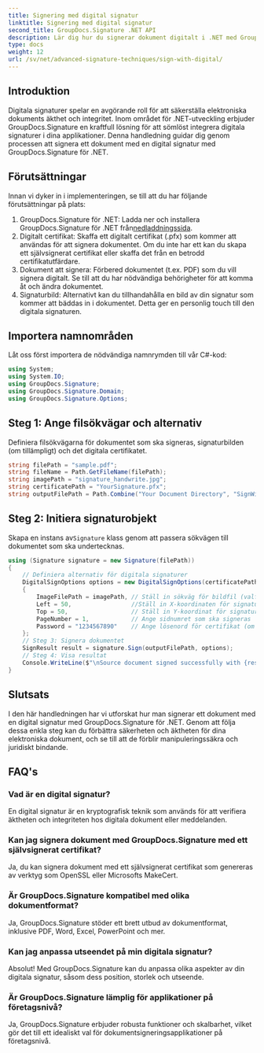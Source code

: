 ```yaml
---
title: Signering med digital signatur
linktitle: Signering med digital signatur
second_title: GroupDocs.Signature .NET API
description: Lär dig hur du signerar dokument digitalt i .NET med GroupDocs.Signature. Förbättra säkerheten och autenticiteten med denna omfattande handledning.
type: docs
weight: 12
url: /sv/net/advanced-signature-techniques/sign-with-digital/
---
```

## Introduktion
Digitala signaturer spelar en avgörande roll för att säkerställa elektroniska dokuments äkthet och integritet. Inom området för .NET-utveckling erbjuder GroupDocs.Signature en kraftfull lösning för att sömlöst integrera digitala signaturer i dina applikationer. Denna handledning guidar dig genom processen att signera ett dokument med en digital signatur med GroupDocs.Signature för .NET.
## Förutsättningar
Innan vi dyker in i implementeringen, se till att du har följande förutsättningar på plats:
1.  GroupDocs.Signature för .NET: Ladda ner och installera GroupDocs.Signature för .NET från[nedladdningssida](https://releases.groupdocs.com/signature/net/).
2. Digitalt certifikat: Skaffa ett digitalt certifikat (.pfx) som kommer att användas för att signera dokumentet. Om du inte har ett kan du skapa ett självsignerat certifikat eller skaffa det från en betrodd certifikatutfärdare.
3. Dokument att signera: Förbered dokumentet (t.ex. PDF) som du vill signera digitalt. Se till att du har nödvändiga behörigheter för att komma åt och ändra dokumentet.
4. Signaturbild: Alternativt kan du tillhandahålla en bild av din signatur som kommer att bäddas in i dokumentet. Detta ger en personlig touch till den digitala signaturen.

## Importera namnområden
Låt oss först importera de nödvändiga namnrymden till vår C#-kod:
```csharp
using System;
using System.IO;
using GroupDocs.Signature;
using GroupDocs.Signature.Domain;
using GroupDocs.Signature.Options;
```
## Steg 1: Ange filsökvägar och alternativ
Definiera filsökvägarna för dokumentet som ska signeras, signaturbilden (om tillämpligt) och det digitala certifikatet.
```csharp
string filePath = "sample.pdf";
string fileName = Path.GetFileName(filePath);
string imagePath = "signature_handwrite.jpg";
string certificatePath = "YourSignature.pfx";
string outputFilePath = Path.Combine("Your Document Directory", "SignWithDigital", fileName);
```
## Steg 2: Initiera signaturobjekt
 Skapa en instans av`Signature` klass genom att passera sökvägen till dokumentet som ska undertecknas.
```csharp
using (Signature signature = new Signature(filePath))
{
    // Definiera alternativ för digitala signaturer
    DigitalSignOptions options = new DigitalSignOptions(certificatePath)
    {
        ImageFilePath = imagePath, // Ställ in sökväg för bildfil (valfritt)
        Left = 50,                 //Ställ in X-koordinaten för signaturpositionen
        Top = 50,                  // Ställ in Y-koordinat för signaturposition
        PageNumber = 1,            // Ange sidnumret som ska signeras
        Password = "1234567890"    // Ange lösenord för certifikat (om det krävs)
    };
    // Steg 3: Signera dokumentet
    SignResult result = signature.Sign(outputFilePath, options);
    // Steg 4: Visa resultat
    Console.WriteLine($"\nSource document signed successfully with {result.Succeeded.Count} signature(s).\nFile saved at {outputFilePath}.");
}
```

## Slutsats
I den här handledningen har vi utforskat hur man signerar ett dokument med en digital signatur med GroupDocs.Signature för .NET. Genom att följa dessa enkla steg kan du förbättra säkerheten och äktheten för dina elektroniska dokument, och se till att de förblir manipuleringssäkra och juridiskt bindande.
## FAQ's
### Vad är en digital signatur?
En digital signatur är en kryptografisk teknik som används för att verifiera äktheten och integriteten hos digitala dokument eller meddelanden.
### Kan jag signera dokument med GroupDocs.Signature med ett självsignerat certifikat?
Ja, du kan signera dokument med ett självsignerat certifikat som genereras av verktyg som OpenSSL eller Microsofts MakeCert.
### Är GroupDocs.Signature kompatibel med olika dokumentformat?
Ja, GroupDocs.Signature stöder ett brett utbud av dokumentformat, inklusive PDF, Word, Excel, PowerPoint och mer.
### Kan jag anpassa utseendet på min digitala signatur?
Absolut! Med GroupDocs.Signature kan du anpassa olika aspekter av din digitala signatur, såsom dess position, storlek och utseende.
### Är GroupDocs.Signature lämplig för applikationer på företagsnivå?
Ja, GroupDocs.Signature erbjuder robusta funktioner och skalbarhet, vilket gör det till ett idealiskt val för dokumentsigneringsapplikationer på företagsnivå.
